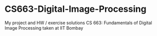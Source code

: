# CS663-Digital-Image-Processing
My project and HW / exercise solutions CS 663: Fundamentals of Digital Image Processing taken at IIT Bombay
